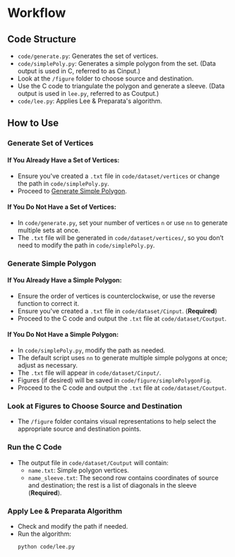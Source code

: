 # Workflow

## Code Structure
- `code/generate.py`: Generates the set of vertices.
- `code/simplePoly.py`: Generates a simple polygon from the set. (Data output is used in C, referred to as Cinput.)
- Look at the `/figure` folder to choose source and destination.
- Use the C code to triangulate the polygon and generate a sleeve. (Data output is used in `lee.py`, referred to as Coutput.)
- `code/lee.py`: Applies Lee & Preparata's algorithm.

## How to Use

### Generate Set of Vertices
#### If You Already Have a Set of Vertices:
- Ensure you've created a `.txt` file in `code/dataset/vertices` or change the path in `code/simplePoly.py`.
- Proceed to [Generate Simple Polygon](#generate-simple-polygon).

#### If You Do Not Have a Set of Vertices:
- In `code/generate.py`, set your number of vertices `n` or use `nn` to generate multiple sets at once.
- The `.txt` file will be generated in `code/dataset/vertices/`, so you don’t need to modify the path in `code/simplePoly.py`.

### Generate Simple Polygon
#### If You Already Have a Simple Polygon:
- Ensure the order of vertices is counterclockwise, or use the reverse function to correct it.
- Ensure you've created a `.txt` file in `code/dataset/Cinput`. (**Required**)
- Proceed to the C code and output the `.txt` file at `code/dataset/Coutput`.

#### If You Do Not Have a Simple Polygon:
- In `code/simplePoly.py`, modify the path as needed.
- The default script uses `nn` to generate multiple simple polygons at once; adjust as necessary.
- The `.txt` file will appear in `code/dataset/Cinput/`.
- Figures (if desired) will be saved in `code/figure/simplePolygonFig`.
- Proceed to the C code and output the `.txt` file at `code/dataset/Coutput`.

### Look at Figures to Choose Source and Destination
- The `/figure` folder contains visual representations to help select the appropriate source and destination points.

### Run the C Code
- The output file in `code/dataset/Coutput` will contain:
  - `name.txt`: Simple polygon vertices.
  - `name_sleeve.txt`: The second row contains coordinates of source and destination; the rest is a list of diagonals in the sleeve (**Required**).

### Apply Lee & Preparata Algorithm
- Check and modify the path if needed.
- Run the algorithm:
  ```sh
  python code/lee.py
  ```

